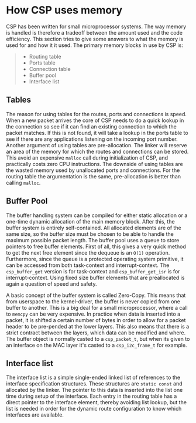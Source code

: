 How CSP uses memory
===================

CSP has been written for small microprocessor systems. The way memory is handled is therefore a tradeoff between the amount used and the code efficiency. This section tries to give some answers to what the memory is used for and how it it used. The primary memory blocks in use by CSP is:

> -   Routing table
> -   Ports table
> -   Connection table
> -   Buffer pool
> -   Interface list

Tables
------

The reason for using tables for the routes, ports and connections is speed. When a new packet arrives the core of CSP needs to do a quick lookup in the connection so see if it can find an existing connection to which the packet matches. If this is not found, it will take a lookup in the ports table to see if there are any applications listening on the incoming port number. Another argument of using tables are pre-allocation. The linker will reserve an area of the memory for which the routes and connections can be stored. This avoid an expensive `malloc` call during initialization of CSP, and practically costs zero CPU instructions. The downside of using tables are the wasted memory used by unallocated ports and connections. For the routing table the argumentation is the same, pre-allocation is better than calling `malloc`.

Buffer Pool
-----------

The buffer handling system can be compiled for either static allocation or a one-time dynamic allocation of the main memory block. After this, the buffer system is entirely self-contained. All allocated elements are of the same size, so the buffer size must be chosen to be able to handle the maximum possible packet length. The buffer pool uses a queue to store pointers to free buffer elements. First of all, this gives a very quick method to get the next free element since the dequeue is an `O(1)` operation. Furthermore, since the queue is a protected operating system primitive, it can be accessed from both task-context and interrupt-context. The `csp_buffer_get` version is for task-context and `csp_buffer_get_isr` is for interrupt-context. Using fixed size buffer elements that are preallocated is again a question of speed and safety. 

A basic concept of the buffer system is called Zero-Copy. This means that from userspace to the kernel-driver, the buffer is never copied from one buffer to another. This is a big deal for a small microprocessor, where a call to `memcpy` can be very expensive. In practice when data is inserted into a packet, it is shifted a certain number of bytes in order to allow for a packet header to be pre-pended at the lower layers. This also means that there is a strict contract between the layers, which data can be modified and where. The buffer object is normally casted to a `csp_packet_t`, but when its given to an interface on the MAC layer it\'s casted to a `csp_i2c_frame_t` for example.

Interface list
--------------

The interface list is a simple single-ended linked list of references to the interface specification structures. These structures are `static const` and allocated by the linker. The pointer to this data is inserted into the list one time during setup of the interface. Each entry in the routing table has a direct pointer to the interface element, thereby avoiding list lookup, but the list is needed in order for the dynamic route configuration to know which interfaces are available.

